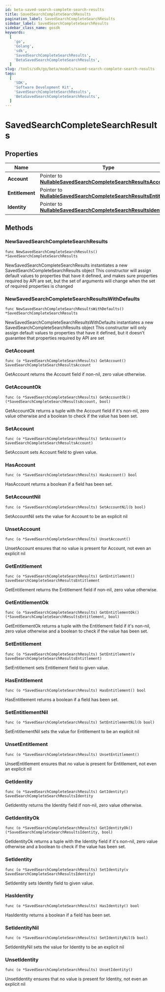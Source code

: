 ```yaml
---
id: beta-saved-search-complete-search-results
title: SavedSearchCompleteSearchResults
pagination_label: SavedSearchCompleteSearchResults
sidebar_label: SavedSearchCompleteSearchResults
sidebar_class_name: gosdk
keywords:
  [
    'go',
    'Golang',
    'sdk',
    'SavedSearchCompleteSearchResults',
    'BetaSavedSearchCompleteSearchResults',
  ]
slug: /tools/sdk/go/beta/models/saved-search-complete-search-results
tags:
  [
    'SDK',
    'Software Development Kit',
    'SavedSearchCompleteSearchResults',
    'BetaSavedSearchCompleteSearchResults',
  ]
---
```


# SavedSearchCompleteSearchResults

## Properties

| Name | Type | Description | Notes |
| --- | --- | --- | --- |
| **Account** | Pointer to [**NullableSavedSearchCompleteSearchResultsAccount**](saved-search-complete-search-results-account) |  | [optional] |
| **Entitlement** | Pointer to [**NullableSavedSearchCompleteSearchResultsEntitlement**](saved-search-complete-search-results-entitlement) |  | [optional] |
| **Identity** | Pointer to [**NullableSavedSearchCompleteSearchResultsIdentity**](saved-search-complete-search-results-identity) |  | [optional] |

## Methods

### NewSavedSearchCompleteSearchResults

`func NewSavedSearchCompleteSearchResults() *SavedSearchCompleteSearchResults`

NewSavedSearchCompleteSearchResults instantiates a new SavedSearchCompleteSearchResults object This constructor will assign default values to properties that have it defined, and makes sure properties required by API are set, but the set of arguments will change when the set of required properties is changed

### NewSavedSearchCompleteSearchResultsWithDefaults

`func NewSavedSearchCompleteSearchResultsWithDefaults() *SavedSearchCompleteSearchResults`

NewSavedSearchCompleteSearchResultsWithDefaults instantiates a new SavedSearchCompleteSearchResults object This constructor will only assign default values to properties that have it defined, but it doesn't guarantee that properties required by API are set

### GetAccount

`func (o *SavedSearchCompleteSearchResults) GetAccount() SavedSearchCompleteSearchResultsAccount`

GetAccount returns the Account field if non-nil, zero value otherwise.

### GetAccountOk

`func (o *SavedSearchCompleteSearchResults) GetAccountOk() (*SavedSearchCompleteSearchResultsAccount, bool)`

GetAccountOk returns a tuple with the Account field if it's non-nil, zero value otherwise and a boolean to check if the value has been set.

### SetAccount

`func (o *SavedSearchCompleteSearchResults) SetAccount(v SavedSearchCompleteSearchResultsAccount)`

SetAccount sets Account field to given value.

### HasAccount

`func (o *SavedSearchCompleteSearchResults) HasAccount() bool`

HasAccount returns a boolean if a field has been set.

### SetAccountNil

`func (o *SavedSearchCompleteSearchResults) SetAccountNil(b bool)`

SetAccountNil sets the value for Account to be an explicit nil

### UnsetAccount

`func (o *SavedSearchCompleteSearchResults) UnsetAccount()`

UnsetAccount ensures that no value is present for Account, not even an explicit nil

### GetEntitlement

`func (o *SavedSearchCompleteSearchResults) GetEntitlement() SavedSearchCompleteSearchResultsEntitlement`

GetEntitlement returns the Entitlement field if non-nil, zero value otherwise.

### GetEntitlementOk

`func (o *SavedSearchCompleteSearchResults) GetEntitlementOk() (*SavedSearchCompleteSearchResultsEntitlement, bool)`

GetEntitlementOk returns a tuple with the Entitlement field if it's non-nil, zero value otherwise and a boolean to check if the value has been set.

### SetEntitlement

`func (o *SavedSearchCompleteSearchResults) SetEntitlement(v SavedSearchCompleteSearchResultsEntitlement)`

SetEntitlement sets Entitlement field to given value.

### HasEntitlement

`func (o *SavedSearchCompleteSearchResults) HasEntitlement() bool`

HasEntitlement returns a boolean if a field has been set.

### SetEntitlementNil

`func (o *SavedSearchCompleteSearchResults) SetEntitlementNil(b bool)`

SetEntitlementNil sets the value for Entitlement to be an explicit nil

### UnsetEntitlement

`func (o *SavedSearchCompleteSearchResults) UnsetEntitlement()`

UnsetEntitlement ensures that no value is present for Entitlement, not even an explicit nil

### GetIdentity

`func (o *SavedSearchCompleteSearchResults) GetIdentity() SavedSearchCompleteSearchResultsIdentity`

GetIdentity returns the Identity field if non-nil, zero value otherwise.

### GetIdentityOk

`func (o *SavedSearchCompleteSearchResults) GetIdentityOk() (*SavedSearchCompleteSearchResultsIdentity, bool)`

GetIdentityOk returns a tuple with the Identity field if it's non-nil, zero value otherwise and a boolean to check if the value has been set.

### SetIdentity

`func (o *SavedSearchCompleteSearchResults) SetIdentity(v SavedSearchCompleteSearchResultsIdentity)`

SetIdentity sets Identity field to given value.

### HasIdentity

`func (o *SavedSearchCompleteSearchResults) HasIdentity() bool`

HasIdentity returns a boolean if a field has been set.

### SetIdentityNil

`func (o *SavedSearchCompleteSearchResults) SetIdentityNil(b bool)`

SetIdentityNil sets the value for Identity to be an explicit nil

### UnsetIdentity

`func (o *SavedSearchCompleteSearchResults) UnsetIdentity()`

UnsetIdentity ensures that no value is present for Identity, not even an explicit nil
